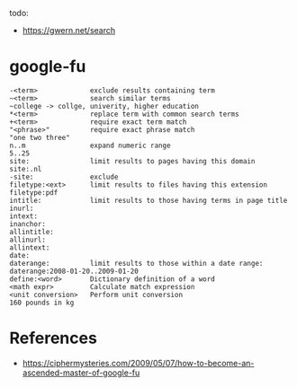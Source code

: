 
todo:
- https://gwern.net/search

# google-fu


    -<term>             exclude results containing term
    ~<term>             search similar terms                                  ~college -> collge, univerity, higher education
    *<term>             replace term with common search terms
    +<term>             require exact term match
    "<phrase>"          require exact phrase match                            "one two three"
    n..m                expand numeric range                                  5..25
    site:               limit results to pages having this domain             site:.nl
    -site:              exclude
    filetype:<ext>      limit results to files having this extension          filetype:pdf
    intitle:            limit results to those having terms in page title
    inurl:
    intext:
    inanchor:
    allintitle:
    allinurl:
    allintext:
    date:
    daterange:          limit results to those within a date range:           daterange:2008-01-20..2009-01-20
    define:<word>       Dictionary definition of a word
    <math expr>         Calculate match expression
    <unit conversion>   Perform unit conversion                               160 pounds in kg



# References

- https://ciphermysteries.com/2009/05/07/how-to-become-an-ascended-master-of-google-fu

